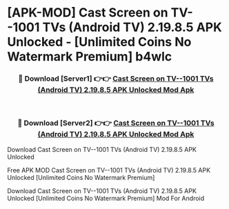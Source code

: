 # [APK-MOD] Cast Screen on TV--1001 TVs (Android TV) 2.19.8.5 APK Unlocked - [Unlimited Coins No Watermark Premium] b4wlc



<div align="center">
<h3>🔴 Download [Server1] 👉👉 <a href="https://momento.my/?title=Cast_Screen_on_TV--1001_TVs_(Android_TV)_2.19.8.5_APK_Unlocked">Cast Screen on TV--1001 TVs (Android TV) 2.19.8.5 APK Unlocked Mod Apk</a></h3><br>

<h3>🔴 Download [Server2] 👉👉 <a href="https://momento.my/?title=Cast_Screen_on_TV--1001_TVs_(Android_TV)_2.19.8.5_APK_Unlocked">Cast Screen on TV--1001 TVs (Android TV) 2.19.8.5 APK Unlocked Mod Apk</a></h3>
</div>



Download Cast Screen on TV--1001 TVs (Android TV) 2.19.8.5 APK Unlocked 

Free APK MOD Cast Screen on TV--1001 TVs (Android TV) 2.19.8.5 APK Unlocked [Unlimited Coins No Watermark Premium]

Download Cast Screen on TV--1001 TVs (Android TV) 2.19.8.5 APK Unlocked [Unlimited Coins No Watermark Premium] Mod For Android
